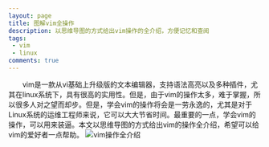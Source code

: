 ```yaml
---
layout: page
title: 图解vim全操作
description: 以思维导图的方式给出vim操作的全介绍，方便记忆和查阅
tags: 
 - vim
 - linux
comments: true
---
```

&emsp;&emsp;vim是一款从vi基础上升级版的文本编辑器，支持语法高亮以及多种插件，尤其在linux系统下，具有很高的实用性。但是，由于vim的操作太多，难于掌握，所以很多人对之望而却步。但是，学会vim的操作将会是一劳永逸的，尤其是对于Linux系统的运维工程师来说，它可以大大节省时间。最重要的一点，学会vim的操作，可以用来装逼。本文以思维导图的方式给出vim的操作全介绍，希望可以给vim的爱好者一点帮助。
![vim操作全介绍](http://perfiffer.cn/images/vim_operate.jpg)



